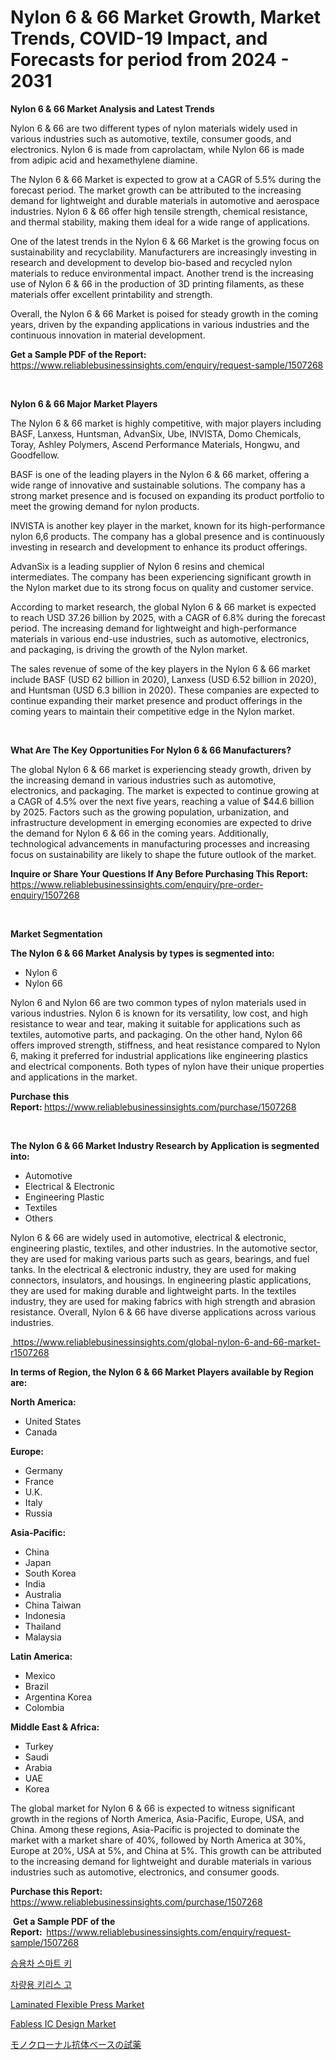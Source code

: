 <p><h1>Nylon 6 & 66 Market Growth, Market Trends, COVID-19 Impact, and Forecasts for period from 2024 - 2031</h1></p><p><strong>Nylon 6 & 66 Market Analysis and Latest Trends</strong></p>
<p><p>Nylon 6 & 66 are two different types of nylon materials widely used in various industries such as automotive, textile, consumer goods, and electronics. Nylon 6 is made from caprolactam, while Nylon 66 is made from adipic acid and hexamethylene diamine.</p><p>The Nylon 6 & 66 Market is expected to grow at a CAGR of 5.5% during the forecast period. The market growth can be attributed to the increasing demand for lightweight and durable materials in automotive and aerospace industries. Nylon 6 & 66 offer high tensile strength, chemical resistance, and thermal stability, making them ideal for a wide range of applications.</p><p>One of the latest trends in the Nylon 6 & 66 Market is the growing focus on sustainability and recyclability. Manufacturers are increasingly investing in research and development to develop bio-based and recycled nylon materials to reduce environmental impact. Another trend is the increasing use of Nylon 6 & 66 in the production of 3D printing filaments, as these materials offer excellent printability and strength.</p><p>Overall, the Nylon 6 & 66 Market is poised for steady growth in the coming years, driven by the expanding applications in various industries and the continuous innovation in material development.</p></p>
<p><strong>Get a Sample PDF of the Report:&nbsp;</strong> <a href="https://www.reliablebusinessinsights.com/enquiry/request-sample/1507268">https://www.reliablebusinessinsights.com/enquiry/request-sample/1507268</a></p>
<p>&nbsp;</p>
<p><strong>Nylon 6 & 66 Major Market Players</strong></p>
<p><p>The Nylon 6 & 66 market is highly competitive, with major players including BASF, Lanxess, Huntsman, AdvanSix, Ube, INVISTA, Domo Chemicals, Toray, Ashley Polymers, Ascend Performance Materials, Hongwu, and Goodfellow. </p><p>BASF is one of the leading players in the Nylon 6 & 66 market, offering a wide range of innovative and sustainable solutions. The company has a strong market presence and is focused on expanding its product portfolio to meet the growing demand for nylon products.</p><p>INVISTA is another key player in the market, known for its high-performance nylon 6,6 products. The company has a global presence and is continuously investing in research and development to enhance its product offerings.</p><p>AdvanSix is a leading supplier of Nylon 6 resins and chemical intermediates. The company has been experiencing significant growth in the Nylon market due to its strong focus on quality and customer service.</p><p>According to market research, the global Nylon 6 & 66 market is expected to reach USD 37.26 billion by 2025, with a CAGR of 6.8% during the forecast period. The increasing demand for lightweight and high-performance materials in various end-use industries, such as automotive, electronics, and packaging, is driving the growth of the Nylon market.</p><p>The sales revenue of some of the key players in the Nylon 6 & 66 market include BASF (USD 62 billion in 2020), Lanxess (USD 6.52 billion in 2020), and Huntsman (USD 6.3 billion in 2020). These companies are expected to continue expanding their market presence and product offerings in the coming years to maintain their competitive edge in the Nylon market.</p></p>
<p>&nbsp;</p>
<p><strong>What Are The Key Opportunities For Nylon 6 & 66 Manufacturers?</strong></p>
<p><p>The global Nylon 6 & 66 market is experiencing steady growth, driven by the increasing demand in various industries such as automotive, electronics, and packaging. The market is expected to continue growing at a CAGR of 4.5% over the next five years, reaching a value of $44.6 billion by 2025. Factors such as the growing population, urbanization, and infrastructure development in emerging economies are expected to drive the demand for Nylon 6 & 66 in the coming years. Additionally, technological advancements in manufacturing processes and increasing focus on sustainability are likely to shape the future outlook of the market.</p></p>
<p><strong>Inquire or Share Your Questions If Any Before Purchasing This Report:</strong> <a href="https://www.reliablebusinessinsights.com/enquiry/pre-order-enquiry/1507268">https://www.reliablebusinessinsights.com/enquiry/pre-order-enquiry/1507268</a></p>
<p>&nbsp;</p>
<p><strong>Market Segmentation</strong></p>
<p><strong>The Nylon 6 & 66 Market Analysis by types is segmented into:</strong></p>
<p><ul><li>Nylon 6</li><li>Nylon 66</li></ul></p>
<p><p>Nylon 6 and Nylon 66 are two common types of nylon materials used in various industries. Nylon 6 is known for its versatility, low cost, and high resistance to wear and tear, making it suitable for applications such as textiles, automotive parts, and packaging. On the other hand, Nylon 66 offers improved strength, stiffness, and heat resistance compared to Nylon 6, making it preferred for industrial applications like engineering plastics and electrical components. Both types of nylon have their unique properties and applications in the market.</p></p>
<p><strong>Purchase this Report:&nbsp;</strong><a href="https://www.reliablebusinessinsights.com/purchase/1507268">https://www.reliablebusinessinsights.com/purchase/1507268</a></p>
<p>&nbsp;</p>
<p><strong>The Nylon 6 & 66 Market Industry Research by Application is segmented into:</strong></p>
<p><ul><li>Automotive</li><li>Electrical & Electronic</li><li>Engineering Plastic</li><li>Textiles</li><li>Others</li></ul></p>
<p><p>Nylon 6 & 66 are widely used in automotive, electrical & electronic, engineering plastic, textiles, and other industries. In the automotive sector, they are used for making various parts such as gears, bearings, and fuel tanks. In the electrical & electronic industry, they are used for making connectors, insulators, and housings. In engineering plastic applications, they are used for making durable and lightweight parts. In the textiles industry, they are used for making fabrics with high strength and abrasion resistance. Overall, Nylon 6 & 66 have diverse applications across various industries.</p></p>
<p><a href="https://www.reliablebusinessinsights.com/global-nylon-6-and-66-market-r1507268">&nbsp;https://www.reliablebusinessinsights.com/global-nylon-6-and-66-market-r1507268</a></p>
<p><strong>In terms of Region, the Nylon 6 & 66 Market Players available by Region are:</strong></p>
<p>
    <p> <strong> North America: </strong>
        <ul>
            <li>United States</li>
            <li>Canada</li>
        </ul>
        </p> 
    <p> <strong> Europe: </strong>
        <ul>
            <li>Germany</li>
            <li>France</li>
            <li>U.K.</li>
            <li>Italy</li>
            <li>Russia</li>
        </ul>
        </p> 
    <p> <strong> Asia-Pacific: </strong>
        <ul>
            <li>China</li>
            <li>Japan</li>
            <li>South Korea</li>
            <li>India</li>
            <li>Australia</li>
            <li>China Taiwan</li>
            <li>Indonesia</li>
            <li>Thailand</li>
            <li>Malaysia</li>
        </ul>
        </p> 
    <p> <strong> Latin America: </strong>
        <ul>
            <li>Mexico</li>
            <li>Brazil</li>
            <li>Argentina Korea</li>
            <li>Colombia</li>
        </ul>
        </p> 
    <p> <strong> Middle East & Africa: </strong>
        <ul>
            <li>Turkey</li>
            <li>Saudi</li>
            <li>Arabia</li>
            <li>UAE</li>
            <li>Korea</li>
        </ul>
    </p>
    </p>
<p><p>The global market for Nylon 6 & 66 is expected to witness significant growth in the regions of North America, Asia-Pacific, Europe, USA, and China. Among these regions, Asia-Pacific is projected to dominate the market with a market share of 40%, followed by North America at 30%, Europe at 20%, USA at 5%, and China at 5%. This growth can be attributed to the increasing demand for lightweight and durable materials in various industries such as automotive, electronics, and consumer goods.</p></p>
<p><strong>Purchase this Report: </strong><a href="https://www.reliablebusinessinsights.com/purchase/1507268">https://www.reliablebusinessinsights.com/purchase/1507268</a></p>
<p>&nbsp;<strong>Get a Sample PDF of the Report:&nbsp;&nbsp;</strong><a href="https://www.reliablebusinessinsights.com/enquiry/request-sample/1507268">https://www.reliablebusinessinsights.com/enquiry/request-sample/1507268</a></p>
<p><strong></strong></p>
<p><p><a href="https://github.com/jheckjhek23/Market-Research-Report-List-1/blob/main/929242785490.md">승용차 스마트 키</a></p><p><a href="https://github.com/rahat-gis/Market-Research-Report-List-1/blob/main/657308185491.md">차량용 키리스 고</a></p><p><a href="https://github.com/DeonteStanton2023/Market-Research-Report-List-1/blob/main/laminated-flexible-press-market.md">Laminated Flexible Press Market</a></p><p><a href="https://issuu.com/reportprime-2/docs/fabless-ic-design-market-size-2030.pptx">Fabless IC Design Market</a></p><p><a href="https://github.com/RaeJenkins1952/Market-Research-Report-List-1/blob/main/179494293113.md">モノクローナル抗体ベースの試薬</a></p></p>